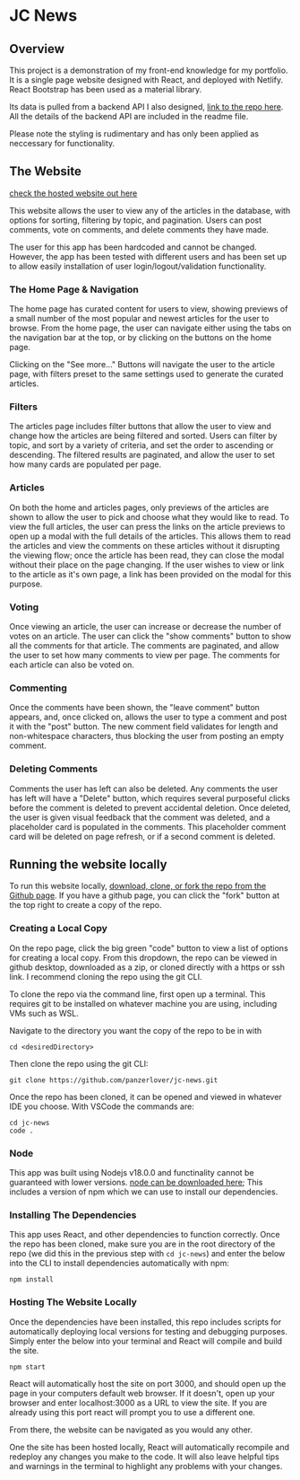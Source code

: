 # JC News

## Overview

This project is a demonstration of my front-end knowledge for my portfolio. It is a single page website designed with React, and deployed with Netlify. React Bootstrap has been used as a material library.

 Its data is pulled from a backend API I also designed, [link to the repo here](https://github.com/panzerlover/nc-news). All the details of the backend API are included in the readme file.

Please note the styling is rudimentary and has only been applied as neccessary for functionality.

## The Website

[check the hosted website out here](https://joseph-craven-jcnews.netlify.app/)

This website allows the user to view any of the articles in the database, with options for sorting, filtering by topic, and pagination. Users can post comments, vote on comments, and delete comments they have made.

The user for this app has been hardcoded and cannot be changed. However, the app has been tested with different users and has been set up to allow easily installation of user login/logout/validation functionality.

### The Home Page & Navigation

The home page has curated content for users to view, showing previews of a small number of the most popular and newest articles for the user to browse. From the home page, the user can navigate either using the tabs on the navigation bar at the top, or by clicking on the buttons on the home page. 

Clicking on the "See more..." Buttons will navigate the user to the article page, with filters preset to the same settings used to generate the curated articles.

### Filters

The articles page includes filter buttons that allow the user to view and change how the articles are being filtered and sorted. Users can filter by topic, and sort by a variety of criteria, and set the order to ascending or descending. The filtered results are paginated, and allow the user to set how many cards are populated per page.

### Articles

On both the home and articles pages, only previews of the articles are shown to allow the user to pick and choose what they would like to read. To view the full articles, the user can press the links on the article previews to open up a modal with the full details of the articles. This allows them to read the articles and view the comments on these articles without it disrupting the viewing flow; once the article has been read, they can close the modal without their place on the page changing. If the user wishes to view or link to the article as it's own page, a link has been provided on the modal for this purpose. 


### Voting

Once viewing an article, the user can increase or decrease the number of votes on an article. The user can click the "show comments" button to show all the comments for that article. The comments are paginated, and allow the user to set how many comments to view per page. The comments for each article can also be voted on. 

### Commenting

Once the comments have been shown, the "leave comment" button appears, and, once clicked on, allows the user to type a comment and post it with the "post" button. The new comment field validates for length and non-whitespace characters, thus blocking the user from posting an empty comment.

### Deleting Comments

Comments the user has left can also be deleted. Any comments the user has left will have a "Delete" button, which requires several purposeful clicks before the comment is deleted to prevent accidental deletion. Once deleted, the user is given visual feedback that the comment was deleted, and a placeholder card is populated in the comments. This placeholder comment card will be deleted on page refresh, or if a second comment is deleted.

## Running the website locally

To run this website locally, [download, clone, or fork the repo from the Github page](https://github.com/panzerlover/jc-news). If you have a github page, you can click the "fork" button at the top right to create a copy of the repo.


### Creating a Local Copy

On the repo page, click the big green "code" button to view a list of options for creating a local copy. From this dropdown, the repo can be viewed in github desktop, downloaded as a zip, or cloned directly with a https or ssh link. I recommend cloning the repo using the git CLI.

To clone the repo via the command line, first open up a terminal. This requires git to be installed on whatever machine you are using, including VMs such as WSL.

Navigate to the directory you want the copy of the repo to be in with 

```
cd <desiredDirectory>
```

Then clone the repo using the git CLI:

```
git clone https://github.com/panzerlover/jc-news.git
```

Once the repo has been cloned, it can be opened and viewed in whatever IDE you choose. With VSCode the commands are:

```
cd jc-news
code .
```

### Node

This app was built using Nodejs v18.0.0 and functinality cannot be guaranteed with lower versions. [node can be downloaded here](https://nodejs.org/en/download/); This includes a version of npm which we can use to install our dependencies.

### Installing The Dependencies

This app uses React, and other dependencies to function correctly. Once the repo has been cloned, make sure you are in the root directory of the repo (we did this in the previous step with `cd jc-news`) and enter the below into the CLI to install dependencies automatically with npm:

```
npm install
```

### Hosting The Website Locally

Once the dependencies have been installed, this repo includes scripts for automatically deploying local versions for testing and debugging purposes. Simply enter the below into your terminal and React will compile and build the site.

```
npm start
```
React will automatically host the site on port 3000, and should open up the page in your computers default web browser. If it doesn't, open up your browser and enter localhost:3000  as a URL to view the site. If you are already using this port react will prompt you to use a different one.

From there, the website can be navigated as you would any other. 

One the site has been hosted locally, React will automatically recompile and redeploy any changes you make to the code. It will also leave helpful tips and warnings in the terminal to highlight any problems with your changes.
